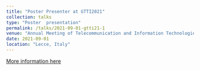 ```yaml
---
title: "Poster Presenter at GTTI2021"
collection: talks
type: "Poster  presentation"
permalink: /talks/2021-09-01-gtti21-1
venue: "Annual Meeting of Telecommunication and Information Technologies Group"
date: 2021-09-01
location: "Lecce, Italy"
---
```


[More information here](https://gtti2021lecce.wordpress.com)
